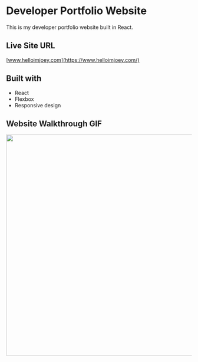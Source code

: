 # Developer Portfolio Website

This is my developer portfolio website built in React. 

## Live Site URL
[www.helloimjoey.com](https://www.helloimjoey.com/)

## Built with

- React
- Flexbox
- Responsive design

## Website Walkthrough GIF

<img src="https://i.imgur.com/dzGY5NB.gif" width="600" />

